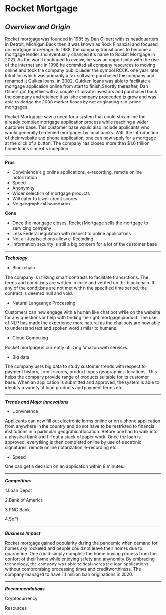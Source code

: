 # Rocket Mortgage 
**_Overview and Origin_**
---
Rocket mortgage was founded in 1985 by Dan Gilbert with its headquarters in Detroit, Michigan.Back then it was known as Rock Financial and focused on mortgage brokerage. In 1988, the company transitioned to become a mortgage lender and eventually changed it's name to Rocket Mortgage in 2021. As the world continued to evolve, he saw an opportunity with the rise of the internet and in 1998 he commited all company resources to moving online and took the company public under the symbol RCCK. one year later, Intuit Inc which was primarily a tax software purchased the company and renamed it Quiken loans. in 2002, Quicken loans was able to facilitate a mortgage application online from start to finish.Shortly thereafter, Dan Gilbert got together with a couple of private investors and purchased back the company and retained it as ishe company proceeded to grow and was able to dodge the 2008 market fiasco by not originating sub-prime mortgages. 

Rocket Mortggage saw a need for a system that could streamline the already complex mortgage application process while reaching a wider customer base. This customer base would also include applicants who would generally be denied mortgages by local banks. With the introduction of their website and phone application, one can now apply for a mortgage at the click of a button. The company has closed more than $1.6 trillion home loans since it's inception.

---

**Pros**
- Convinience e.g online applications, e-recording, remote online notorization
- Speed
- Anonymity
- Wider selection of mortgage products
- Will cater to lower credit scores 
- No geographical boundaries

**Cons**
- Once the mortgage closes, Rocket Mortgage sells the mortgage to servicing company
- Less Federal regulation with respect to online applications
- Not all Jusrisdictions allow e-Recording
- information security is still a big concern for a lot of the customer base

---

**_Techology_**
- Blockchain

The company is utilizing smart contracts to facilitate transactions. The terms and conditions are written in code and verifed on the blockchain. If any of the conditions are not met within the specified time period, the contract is deemed null and void.

- Natural Languange Processing

Customers can now engage with a human like chat bot while on the website for any questions or help with finding the right mortgage product. The use of NLP has made the experience more natural as the chat bots are now able to understand text and spoken word similar to humans.

- Cloud Computing

Rocket mortgage is currently utilizing Amazon web services.

- Big data

The company uses big data to study customer trends with respect to payment history, credit scores, product types geographical locations. This helps the company provide range of products suitable for its customer base. When an application is submitted and approved, the system is able to identify a variety of loan products and payment terms etc.

---

**_Trends and Major Innovations_**
* Convinience

Applicants can now fill out electronic forms online or on a phone application from anywhere in the country and do not have to be restricted to financial institutions in a particular geograhical location. Before one had to walk into a physical bank and fill out a stack of paper work. Once the loan is approved, everything is then completed online by use of electronic signatures, remote online notarization, e-recording etc.

* Speed

One can get a decision on an application within 8 minutes.

---

**_Competitors_**

1.Loan Depot

2.Bank of America

3.PNC Bank

4.SoFi

---

**_Business Impact_**

Rocket mortgage gained popularity during the pandemic when demand for homes sky rocketed and people could not leave their homes due to quarantine. One could simply complete the home buying process from the confort of their home while enjoying safety and anynomity. By embracing technology, the company was able to deal increased loan applications without compromising processing times and creditworthiness. The company managed to have 1.1 million loan originations in 2020.

---

**_Recommendations_**

Cryptocurrency


Resources

